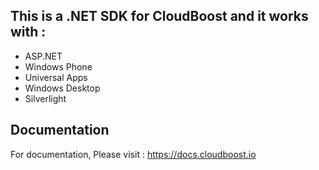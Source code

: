 ## This is a .NET SDK for CloudBoost and it works with : 
- ASP.NET
- Windows Phone 
- Universal Apps
- Windows Desktop
- Silverlight


## Documentation 
For documentation, Please visit : https://docs.cloudboost.io
